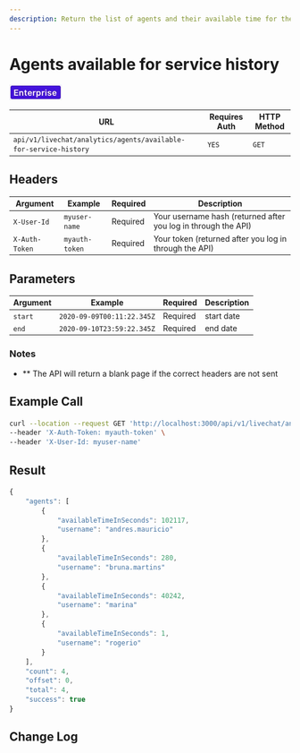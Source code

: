 ```yaml
---
description: Return the list of agents and their available time for the provided time frame
---
```


# Agents available for service history

![](../../../../../../../.gitbook/assets/Enterprise.jpg)

| URL                                                              | Requires Auth | HTTP Method |
| ---------------------------------------------------------------- | ------------- | ----------- |
| `api/v1/livechat/analytics/agents/available-for-service-history` | `YES`         | `GET`       |

## Headers

| Argument       | Example        | Required | Description                                                    |
| -------------- | -------------- | -------- | -------------------------------------------------------------- |
| `X-User-Id`    | `myuser-name`  | Required | Your username hash (returned after you log in through the API) |
| `X-Auth-Token` | `myauth-token` | Required | Your token (returned after you log in through the API)         |

## Parameters

| Argument | Example                    | Required | Description |
| -------- | -------------------------- | -------- | ----------- |
| `start`  | `2020-09-09T00:11:22.345Z` | Required | start date  |
| `end`    | `2020-09-10T23:59:22.345Z` | Required | end date    |

### Notes

* \*\* The API will return a blank page if the correct headers are not sent

## Example Call

```bash
curl --location --request GET 'http://localhost:3000/api/v1/livechat/analytics/agents/available-for-service-history?start=2020-09-09T00:11:22.345Z&end=2020-09-10T23:59:22.345Z' \
--header 'X-Auth-Token: myauth-token' \
--header 'X-User-Id: myuser-name'
```

## Result

```javascript
{
    "agents": [
        {
            "availableTimeInSeconds": 102117,
            "username": "andres.mauricio"
        },
        {
            "availableTimeInSeconds": 280,
            "username": "bruna.martins"
        },
        {
            "availableTimeInSeconds": 40242,
            "username": "marina"
        },
        {
            "availableTimeInSeconds": 1,
            "username": "rogerio"
        }
    ],
    "count": 4,
    "offset": 0,
    "total": 4,
    "success": true
}
```

## Change Log
